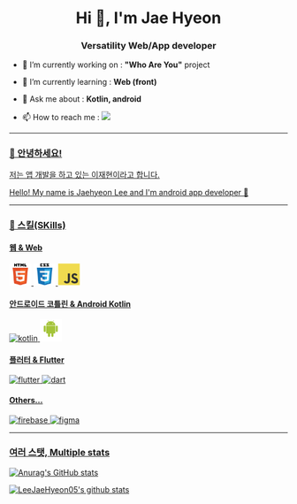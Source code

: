 <!--<img src="https://capsule-render.vercel.app/api?type=waving&color=gradient&text=이재현&fontSize=90" />-->

<h1 align="center">Hi 👋, I'm Jae Hyeon</h1>
<h3 align="center">Versatility Web/App developer</h3>

- 🔭 I’m currently working on : **"Who Are You"** project

- 🌱 I’m currently learning : **Web (front)**

- 💬 Ask me about : **Kotlin, android**

- 📫 How to reach me : <a href="http://www.gmail.com">
  <img src="https://img.shields.io/badge/jaehyeon0825@gmail-EA4335?style=flat-square&logo=gmail&logoColor=white"/> 
  
---


### 👋 안녕하세요! 
저는 앱 개발을 하고 있는 이재현이라고 합니다. 
  
Hello! My name is Jaehyeon  Lee and I'm android app developer 📱

---

### 💪 스킬(SKills) 
<h4> 웹 & Web </h4>
<img src="https://raw.githubusercontent.com/devicons/devicon/master/icons/html5/html5-original-wordmark.svg" alt="html5" width="40" height="40"/> </a> <a href="https://developer.mozilla.org/en-US/docs/Web/JavaScript" target="_blank" rel="noreferrer">
<img src="https://raw.githubusercontent.com/devicons/devicon/master/icons/css3/css3-original-wordmark.svg" alt="css3" width="40" height="40"/> </a> <a href="https://dart.dev" target="_blank" rel="noreferrer">
<img src="https://raw.githubusercontent.com/devicons/devicon/master/icons/javascript/javascript-original.svg" alt="javascript" width="40" height="40"/> </a> <a href="https://kotlinlang.org" target="_blank" rel="noreferrer">
<br/>
<h4> 안드로이드 코틀린 & Android Kotlin </h4>
<img src="https://www.vectorlogo.zone/logos/kotlinlang/kotlinlang-icon.svg" alt="kotlin" width="40" height="40"/> 
<img src="https://raw.githubusercontent.com/devicons/devicon/master/icons/android/android-original-wordmark.svg" alt="android" width="40" height="40"/> </a> <a href="https://www.w3schools.com/css/" target="_blank" rel="noreferrer">
<br/>
<h4> 플러터 & Flutter </h4>
<img src="https://www.vectorlogo.zone/logos/flutterio/flutterio-icon.svg" alt="flutter" width="40" height="40"/> </a> <a href="https://www.w3.org/html/" target="_blank" rel="noreferrer">
<img src="https://www.vectorlogo.zone/logos/dartlang/dartlang-icon.svg" alt="dart" width="40" height="40"/> </a> <a href="https://www.figma.com/" target="_blank" rel="noreferrer"> 
<br/>
<h4> Others... </h4>
<img src="https://www.vectorlogo.zone/logos/firebase/firebase-icon.svg" alt="firebase" width="40" height="40"/> </a> <a href="https://flutter.dev" target="_blank" rel="noreferrer">
<img src="https://www.vectorlogo.zone/logos/figma/figma-icon.svg" alt="figma" width="40" height="40"/> </a> <a href="https://firebase.google.com/" target="_blank" rel="noreferrer"> 

  
 ---


### 여러 스탯, Multiple stats

![Anurag's GitHub stats](https://github-readme-stats.vercel.app/api?username=LeeJaeHyeon05&show_icons=true&theme=tokyonight)
  
[![LeeJaeHyeon05's github stats](https://github-readme-stats.vercel.app/api/top-langs/?username=LeeJaeHyeon05&show_icons=true&theme=tokyonight&hide_border=true&title_color=4BC4F2&icon_color=004386&layout=compact)](https://github.com/LeeJaeHyeon05)
